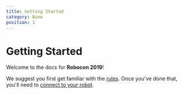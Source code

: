```yaml
---
title: Getting Started
category: None
position: 1
---
```


# Getting Started

Welcome to the docs for **Robocon 2019**!

We suggest you first get familiar with the [rules](/rules.md). Once you've done that, you'll need to [connect to your robot](/connecting.md).


